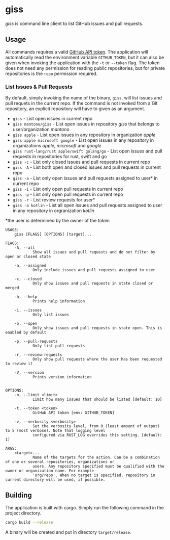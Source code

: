 # giss
*giss* is command line client to list GitHub issues and pull requests.

## Usage
All commands requires a valid [GitHub API token](https://github.com/settings/tokens). The application will automatically read the environment variable
`GITHUB_TOKEN`, but it can also be given when invoking the application with the `-t` or `--token` flag. The token does not need any permission for reading public repositories, but for private repositories is the `repo` permission required.

### List Issues & Pull Requests
By default, simply invoking the name of the binary, `giss`, will list issues and pull requets in the current repo.
If the command is not invoked from a Git repository, an explicit repository will have to given as an argument.

- `giss` - List open issues in current repo
- `giss mantono/giss` - List open issues in repository _giss_ that belongs to user/organization _mantono_
- `giss apple` - List open issues in any repository in organization _apple_
- `giss apple microsoft google` - List open issues in any repository in organizations _apple_, _microsoft_ and _google_
- `giss rust-lang/rust apple/swift golang/go` - List open issues and pull requests in repositories for rust, swift and go
- `giss -c` - List only closed issues and pull requests in current repo
- `giss -A` - List both open and closed issues and pull requests in current repo
- `giss -a` - List only open issues and pull requests assigned to user\* in current repo
- `giss -i` - List only open pull requests in current repo
- `giss -p` - List only open pull requests in current repo
- `giss -r` - List review requests for user\*
- `giss -a kotlin` - List all open issues and pull requests assigned to user in any repository in orgranization _kotlin_

\*the user is determined by the owner of the token

```
USAGE:
    giss [FLAGS] [OPTIONS] [target]...

FLAGS:
    -A, --all
            Show all issues and pull requests and do not filter by open or closed state

    -a, --assigned
            Only include issues and pull requests assigned to user

    -c, --closed
            Only show issues and pull requests in state closed or merged

    -h, --help
            Prints help information

    -i, --issues
            Only list issues

    -o, --open
            Only show issues and pull requests in state open. This is enabled by default

    -p, --pull-requests
            Only list pull requests

    -r, --review-requests
            Only show pull requests where the user has been requested to review it

    -V, --version
            Prints version information


OPTIONS:
    -n, --limit <limit>
            Limit how many issues that should be listed [default: 10]

    -t, --token <token>
            GitHub API token [env: GITHUB_TOKEN]

    -v, --verbosity <verbosity>
            Set the verbosity level, from 0 (least amount of output) to 5 (most verbose). Note that logging level
            configured via RUST_LOG overrides this setting. [default: 1]

ARGS:
    <target>...
            Name of the targets for the action. Can be a combination of one or several repositories, organizations or
            users. Any repository specified must be qualified with the owner or organization name. For example
            'org/repo'. When no target is specified, repository in current directory will be used, if possible.
```

## Building
The application is built with cargo. Simply run the following command in the project directory.
```bash
cargo build --release
```
A binary will be created and put in directory `target/release`.
